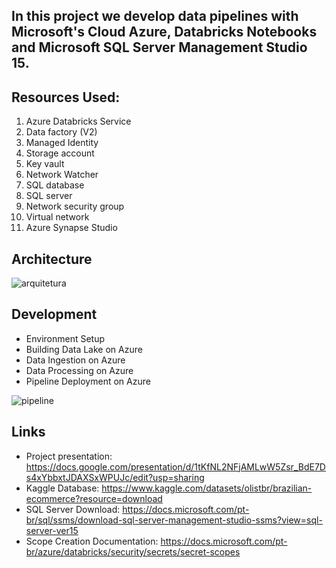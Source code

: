 ## In this project we develop data pipelines with Microsoft's Cloud Azure, Databricks Notebooks and Microsoft SQL Server Management Studio 15.

## Resources Used:
1. Azure Databricks Service
2. Data factory (V2)
3. Managed Identity
4. Storage account
5. Key vault
6. Network Watcher
7. SQL database
8. SQL server
9. Network security group
10. Virtual network
11. Azure Synapse Studio

## Architecture

![arquitetura](https://user-images.githubusercontent.com/44467803/187320062-a8185345-b661-4d5b-980c-d25150adc459.png)

## Development

- Environment Setup
- Building Data Lake on Azure
- Data Ingestion on Azure
- Data Processing on Azure
- Pipeline Deployment on Azure

![pipeline](https://user-images.githubusercontent.com/44467803/187320687-ac91f4ec-d758-4e0b-b49a-aa694c2baf43.jpg)

## Links

- Project presentation: https://docs.google.com/presentation/d/1tKfNL2NFjAMLwW5Zsr_BdE7Ds4xYbbxtJDAXSxWPUJc/edit?usp=sharing
- Kaggle Database: https://www.kaggle.com/datasets/olistbr/brazilian-ecommerce?resource=download
- SQL Server Download: https://docs.microsoft.com/pt-br/sql/ssms/download-sql-server-management-studio-ssms?view=sql-server-ver15
- Scope Creation Documentation: https://docs.microsoft.com/pt-br/azure/databricks/security/secrets/secret-scopes
